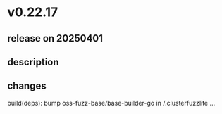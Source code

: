 # v0.22.17

## release on 20250401
## description
## changes
build(deps): bump oss-fuzz-base/base-builder-go in /.clusterfuzzlite …

